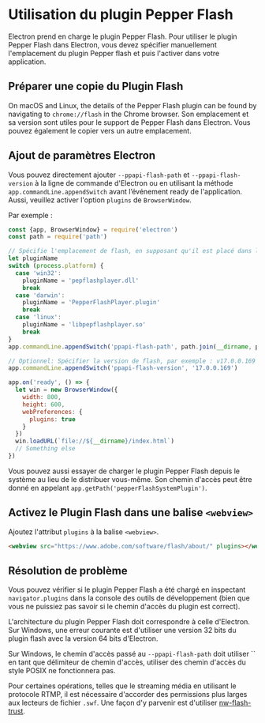 # Utilisation du plugin Pepper Flash

Electron prend en charge le plugin Pepper Flash. Pour utiliser le plugin Pepper Flash dans Electron, vous devez spécifier manuellement l'emplacement du plugin Pepper flash et puis l'activer dans votre application.

## Préparer une copie du Plugin Flash

On macOS and Linux, the details of the Pepper Flash plugin can be found by navigating to `chrome://flash` in the Chrome browser. Son emplacement et sa version sont utiles pour le support de Pepper Flash dans Electron. Vous pouvez également le copier vers un autre emplacement.

## Ajout de paramètres Electron

Vous pouvez directement ajouter `--ppapi-flash-path` et `--ppapi-flash-version` à la ligne de commande d'Electron ou en utilisant la méthode `app.commandLine.appendSwitch` avant l’événement ready de l'application. Aussi, veuillez activer l'option `plugins` de `BrowserWindow`.

Par exemple :

```javascript
const {app, BrowserWindow} = require('electron')
const path = require('path')

// Spécifie l'emplacement de flash, en supposant qu'il est placé dans le même dossier que main.js.
let pluginName
switch (process.platform) {
  case 'win32':
    pluginName = 'pepflashplayer.dll'
    break
  case 'darwin':
    pluginName = 'PepperFlashPlayer.plugin'
    break
  case 'linux':
    pluginName = 'libpepflashplayer.so'
    break
}
app.commandLine.appendSwitch('ppapi-flash-path', path.join(__dirname, pluginName))

// Optionnel: Spécifier la version de flash, par exemple : v17.0.0.169
app.commandLine.appendSwitch('ppapi-flash-version', '17.0.0.169')

app.on('ready', () => {
  let win = new BrowserWindow({
    width: 800,
    height: 600,
    webPreferences: {
      plugins: true
    }
  })
  win.loadURL(`file://${__dirname}/index.html`)
  // Something else
})
```

Vous pouvez aussi essayer de charger le plugin Pepper Flash depuis le système au lieu de le distribuer vous-même. Son chemin d'accès peut être donné en appelant `app.getPath('pepperFlashSystemPlugin')`.

## Activez le Plugin Flash dans une balise `<webview>`

Ajoutez l'attribut `plugins` à la balise `<webview>`.

```html
<webview src="https://www.adobe.com/software/flash/about/" plugins></webview>
```

## Résolution de problème

Vous pouvez vérifier si le plugin Pepper Flash a été chargé en inspectant `navigator.plugins` dans la console des outils de développement (bien que vous ne puissiez pas savoir si le chemin d'accès du plugin est correct).

L'architecture du plugin Pepper Flash doit correspondre à celle d'Electron. Sur Windows, une erreur courante est d'utiliser une version 32 bits du plugin flash avec la version 64 bits d'Electron.

Sur Windows, le chemin d'accès passé au `--ppapi-flash-path` doit utiliser `` en tant que délimiteur de chemin d'accès, utiliser des chemin d'accès du style POSIX ne fonctionnera pas.

Pour certaines opérations, telles que le streaming média en utilisant le protocole RTMP, il est nécessaire d'accorder des permissions plus larges aux lecteurs de fichier `.swf`. Une façon d'y parvenir est d'utiliser [nw-flash-trust](https://github.com/szwacz/nw-flash-trust).
